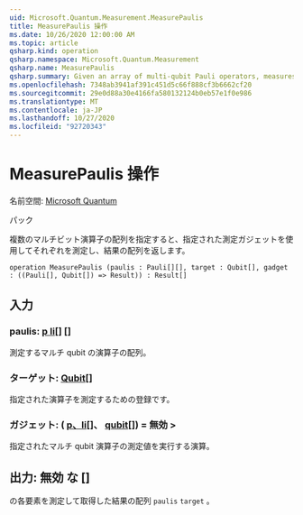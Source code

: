 ```yaml
---
uid: Microsoft.Quantum.Measurement.MeasurePaulis
title: MeasurePaulis 操作
ms.date: 10/26/2020 12:00:00 AM
ms.topic: article
qsharp.kind: operation
qsharp.namespace: Microsoft.Quantum.Measurement
qsharp.name: MeasurePaulis
qsharp.summary: Given an array of multi-qubit Pauli operators, measures each using a specified measurement gadget, then returns the array of results.
ms.openlocfilehash: 7348ab3941af391c451d5c66f888cf3b6662cf20
ms.sourcegitcommit: 29e0d88a30e4166fa580132124b0eb57e1f0e986
ms.translationtype: MT
ms.contentlocale: ja-JP
ms.lasthandoff: 10/27/2020
ms.locfileid: "92720343"
---
```

# <a name="measurepaulis-operation"></a>MeasurePaulis 操作

名前空間: [Microsoft Quantum](xref:Microsoft.Quantum.Measurement)

パック [](https://nuget.org/packages/)


複数のマルチビット演算子の配列を指定すると、指定された測定ガジェットを使用してそれぞれを測定し、結果の配列を返します。

```qsharp
operation MeasurePaulis (paulis : Pauli[][], target : Qubit[], gadget : ((Pauli[], Qubit[]) => Result)) : Result[]
```


## <a name="input"></a>入力

### <a name="paulis--pauli"></a>paulis: [p li](xref:microsoft.quantum.lang-ref.pauli)[] []

測定するマルチ qubit の演算子の配列。


### <a name="target--qubit"></a>ターゲット: [Qubit](xref:microsoft.quantum.lang-ref.qubit)[]

指定された演算子を測定するための登録です。


### <a name="gadget--pauliqubit--__invalidresult__"></a>ガジェット: ( [p、li](xref:microsoft.quantum.lang-ref.pauli)[]、 [qubit](xref:microsoft.quantum.lang-ref.qubit)[]) = __無効 <Result>__ > 

指定されたマルチ qubit 演算子の測定値を実行する演算。



## <a name="output--__invalidresult__"></a>出力: __無効 <Result> な__ []

の各要素を測定して取得した結果の配列 `paulis` `target` 。